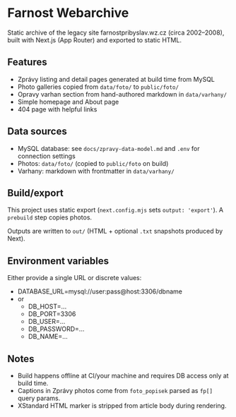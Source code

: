 # Farnost Webarchive

Static archive of the legacy site farnostpribyslav.wz.cz (circa 2002–2008), built with Next.js (App Router) and exported to static HTML.

## Features

- Zprávy listing and detail pages generated at build time from MySQL
- Photo galleries copied from `data/foto/` to `public/foto/`
- Opravy varhan section from hand-authored markdown in `data/varhany/`
- Simple homepage and About page
- 404 page with helpful links

## Data sources

- MySQL database: see `docs/zpravy-data-model.md` and `.env` for connection settings
- Photos: `data/foto/` (copied to `public/foto` on build)
- Varhany: markdown with frontmatter in `data/varhany/`

## Build/export

This project uses static export (`next.config.mjs` sets `output: 'export'`). A `prebuild` step copies photos.

Outputs are written to `out/` (HTML + optional `.txt` snapshots produced by Next).

## Environment variables

Either provide a single URL or discrete values:

- DATABASE_URL=mysql://user:pass@host:3306/dbname
- or
  - DB_HOST=...
  - DB_PORT=3306
  - DB_USER=...
  - DB_PASSWORD=...
  - DB_NAME=...

## Notes

- Build happens offline at CI/your machine and requires DB access only at build time.
- Captions in Zprávy photos come from `foto_popisek` parsed as `fp[]` query params.
- XStandard HTML marker is stripped from article body during rendering.
